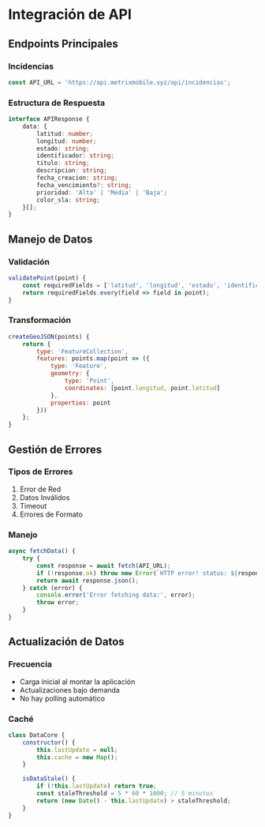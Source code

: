 # Integración de API

## Endpoints Principales

### Incidencias
```javascript
const API_URL = 'https://api.metrixmobile.xyz/api/incidencias';
```

### Estructura de Respuesta
```typescript
interface APIResponse {
    data: {
        latitud: number;
        longitud: number;
        estado: string;
        identificador: string;
        titulo: string;
        descripcion: string;
        fecha_creacion: string;
        fecha_vencimiento?: string;
        prioridad: 'Alta' | 'Media' | 'Baja';
        color_sla: string;
    }[];
}
```

## Manejo de Datos

### Validación
```javascript
validatePoint(point) {
    const requiredFields = ['latitud', 'longitud', 'estado', 'identificador'];
    return requiredFields.every(field => field in point);
}
```

### Transformación
```javascript
createGeoJSON(points) {
    return {
        type: 'FeatureCollection',
        features: points.map(point => ({
            type: 'Feature',
            geometry: {
                type: 'Point',
                coordinates: [point.longitud, point.latitud]
            },
            properties: point
        }))
    };
}
```

## Gestión de Errores

### Tipos de Errores
1. Error de Red
2. Datos Inválidos
3. Timeout
4. Errores de Formato

### Manejo
```javascript
async fetchData() {
    try {
        const response = await fetch(API_URL);
        if (!response.ok) throw new Error(`HTTP error! status: ${response.status}`);
        return await response.json();
    } catch (error) {
        console.error('Error fetching data:', error);
        throw error;
    }
}
```

## Actualización de Datos

### Frecuencia
- Carga inicial al montar la aplicación
- Actualizaciones bajo demanda
- No hay polling automático

### Caché
```javascript
class DataCore {
    constructor() {
        this.lastUpdate = null;
        this.cache = new Map();
    }

    isDataStale() {
        if (!this.lastUpdate) return true;
        const staleThreshold = 5 * 60 * 1000; // 5 minutos
        return (new Date() - this.lastUpdate) > staleThreshold;
    }
}
```